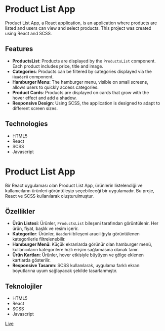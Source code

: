 # Product List App

Product List App, a React application, is an application where products are listed and users can view and select products. This project was created using React and SCSS.

## Features

- **ProductsList**: Products are displayed by the `ProductsList` component. Each product includes price, title and image.
- **Categories**: Products can be filtered by categories displayed via the `HeaderH` component.
- **Hamburger Menu**: The hamburger menu, visible on small screens, allows users to quickly access categories.
- **Product Cards**: Products are displayed on cards that grow with the hover effect and add a shadow.
- **Responsive Design**: Using SCSS, the application is designed to adapt to different screen sizes.

## Technologies

- HTML5
- React
- SCSS
- Javascript

# Product List App

Bir React uygulaması olan Product List App, ürünlerin listelendiği ve kullanıcıların ürünleri görüntüleyip seçebileceği bir uygulamadır. Bu proje, React ve SCSS kullanılarak oluşturulmuştur.

## Özellikler

- **Ürün Listesi**: Ürünler, `ProductsList` bileşeni tarafından görüntülenir. Her ürün, fiyat, başlık ve resim içerir.
- **Kategoriler**: Ürünler, `HeaderH` bileşeni aracılığıyla görüntülenen kategorilerle filtrelenebilir.
- **Hamburger Menü**: Küçük ekranlarda görünür olan hamburger menü, kullanıcıların kategorilere hızlı erişim sağlamasına olanak tanır.
- **Ürün Kartları**: Ürünler, hover etkisiyle büyüyen ve gölge eklenen kartlarda gösterilir.
- **Responsive Tasarım**: SCSS kullanılarak, uygulama farklı ekran boyutlarına uyum sağlayacak şekilde tasarlanmıştır.

## Teknolojiler

- HTML5
- React
- SCSS
- Javascript

[Live](https://fy-product-list.netlify.app/)

